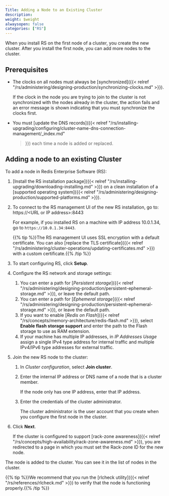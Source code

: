 ```yaml
---
Title: Adding a Node to an Existing Cluster
description:
weight: $weight
alwaysopen: false
categories: ["RS"]
---
```

When you install RS on the first node of a cluster, you create the new cluster.
After you install the first node, you can add more nodes to the cluster.

## Prerequisites

- The clocks on all nodes must always be [synchronized]({{< relref
    "/rs/administering/designing-production/synchronizing-clocks.md" >}}).

    If the clock in the node you are trying to join to the cluster is not
    synchronized with the nodes already in the cluster, the action fails
    and an error message is shown indicating that you must synchronize
    the clocks first.

- You must [update the DNS records]({{< relref
    "/rs/installing-upgrading/configuring/cluster-name-dns-connection-management/_index.md"
    >}}) each time a node is added or replaced.

## Adding a node to an existing Cluster

To add a node in Redis Enterprise Software (RS):

1. [Install the RS installation package]({{< relref
    "/rs/installing-upgrading/downloading-installing.md" >}}) on a clean installation
    of a [supported operating system]({{< relref
    "/rs/administering/designing-production/supported-platforms.md" >}}).
1. To connect to the RS management UI of the new RS installation, go to:
    https://\<URL or IP address>:8443

    For example, if you installed RS on a machine with IP address 10.0.1.34,
    go to `https://10.0.1.34:8443`.

    {{% tip %}}The RS management UI uses SSL encryption with a default certificate.
    You can also [replace the TLS certificate]({{< relref
    "/rs/administering/cluster-operations/updating-certificates.md" >}}) with a
    custom certificate.{{% /tip %}}

1. To start configuring RS, click **Setup**.
1. Configure the RS network and storage settings:
    1. You can enter a path for [*Persistent storage*]({{< relref
        "/rs/administering/designing-production/persistent-ephemeral-storage.md" >}}),
        or leave the default path.
    1. You can enter a path for [*Ephemeral storage*]({{< relref
        "/rs/administering/designing-production/persistent-ephemeral-storage.md" >}}),
        or leave the default path.
    1. If you want to enable [*Redis on Flash*]({{< relref
        "/rs/concepts/memory-architecture/redis-flash.md" >}}), select
        **Enable flash storage support** and enter the path to the Flash storage
        to use as RAM extension.
    1. If your machine has multiple IP addresses, in *IP Addresses Usage* assign
        a single IPv4 type address for internal traffic and multiple IPv4/IPv6
        type addresses for external traffic.
1. Join the new RS node to the cluster:
    1. In *Cluster configuration*, select **Join cluster**.
    1. Enter the internal IP address or DNS name of a node that is a cluster member.

        If the node only has one IP address, enter that IP address.

    1. Enter the credentials of the cluster administrator.

        The cluster administrator is the user account that you create when you
        configure the first node in the cluster.

1. Click **Next**.

    If the cluster is configured to support [rack-zone awareness]({{< relref
    "/rs/concepts/high-availability/rack-zone-awareness.md" >}}), you are
    redirected to a page in which you must set the Rack-zone ID for the new node.

The node is added to the cluster. You can see it in the list of nodes in the
cluster.

{{% tip %}}We recommend that you run the [rlcheck utility]({{< relref
"/rs/references/rlcheck.md" >}}) to verify that the node is functioning
properly.{{% /tip %}}
